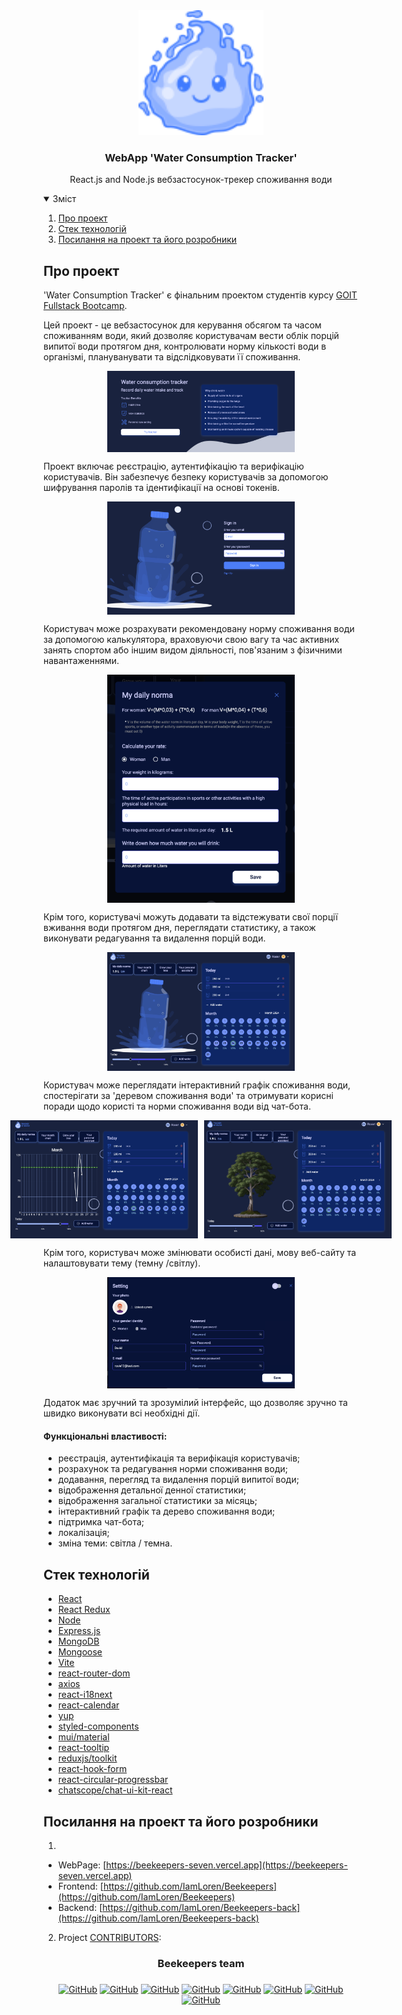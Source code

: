 <!-- PROJECT LOGO -->
<div align="center">
  <a href="https://beekeepers-seven.vercel.app">
    <img src="/public/Logo.svg" alt="Logo" width="200" height="200">
  </a>

  <h3 align="center">WebApp 'Water Consumption Tracker'</h3>

  <p align="center">
    React.js and Node.js вебзастосунок-трекер споживання води
</p>
</div>

<!-- TABLE OF CONTENTS -->
<details open="open">
  <summary>Зміст</summary>
  <ol>
    <li>
      <a href="#про-проект">Про проект</a>
   </li>
    <li>
       <a href="#стек-технологій">Стек технологій</a>
       </li>
   <li><a href="#посилання-на-проект-та-його-розробники">Посилання на проект та його розробники</a></li>
   </ol>
</details>

<!-- ABOUT THE PROJECT -->

## Про проект

'Water Consumption Tracker' є фінальним проектом студентів курсу
[GOIT](https://goit.global)
[Fullstack Bootcamp](https://goit.global/ua/courses/bootcamp/).

Цей проект - це вебзастосунок для керування обсягом та часом споживанням води,
який дозволяє користувачам вести облік порцій випитої води протягом дня,
контролювати норму кількості води в організмі, плануванувати та відслідковувати
її споживання.

<div style="display: flex; justify-content: center;">
<img src="src/assets/ReadmePhotos/WaterTrackerReadme1.webp" width="300" alt="Screenshot of project"/>
</div>

Проект включає реєстрацію, аутентифікацію та верифікацію користувачів. Він
забезпечує безпеку користувачів за допомогою шифрування паролів та ідентифікації
на основі токенів.

<div style="display: flex; justify-content: center;">
<img src="src/assets/ReadmePhotos/WaterTrackerReadme2.webp" width="300" alt="Screenshot of project"/>
</div>

Користувач може розрахувати рекомендовану норму споживання води за допомогою
калькулятора, враховуючи свою вагу та час активних занять спортом або іншим
видом діяльності, пов'язаним з фізичними навантаженнями.

<div style="display: flex; justify-content: center;">
<img src="src/assets/ReadmePhotos/WaterTrackerReadme3.webp" width="300" alt="Screenshot of project"/>
</div>

Крім того, користувачі можуть додавати та відстежувати свої порції вживання води
протягом дня, переглядати статистику, а також виконувати редагування та
видалення порцій води.

<div style="display: flex; justify-content: center;">
<img src="src/assets/ReadmePhotos/WaterTrackerReadme4.webp" width="300" alt="Screenshot of project"/>
</div>

Користувач може переглядати інтерактивний графік споживання води, спостерігати
за 'деревом споживання води' та отримувати корисні поради щодо користі та норми
споживання води від чат-бота.

<div style="display: flex; justify-content: center; gap: 10px;">
    <img src="src/assets/ReadmePhotos/WaterTrackerReadme5.webp" width="300" alt="Screenshot of project"/>
    <img src="src/assets/ReadmePhotos/WaterTrackerReadme6.webp" width="300" alt="Screenshot of project"/>
  </div>

Крім того, користувач може змінювати особисті дані, мову веб-сайту та
налаштовувати тему (темну /світлу).

<div style="display: flex; justify-content: center;">
<img src="src/assets/ReadmePhotos/WaterTrackerReadme7.webp" width="300" alt="Screenshot of project"/>
</div>

Додаток має зручний та зрозумілий інтерфейс, що дозволяє зручно та швидко
виконувати всі необхідні дії.

#### Функціональні властивості:

- реєстрація, аутентифікація та верифікація користувачів;
- розрахунок та редагування норми споживання води;
- додавання, перегляд та видалення порцій випитої води;
- відображення детальної денної статистики;
- відображення загальної статистики за місяць;
- інтерактивний графік та дерево споживання води;
- підтримка чат-бота;
- локалізація;
- зміна теми: світла / темна.

## Стек технологій

- [React](https://react.dev)
- [React Redux](https://react-redux.js.org)
- [Node](https://nodejs.org)
- [Express.js](https://expressjs.com)
- [MongoDB](https://www.mongodb.com)
- [Mongoose](https://mongoosejs.com/)
- [Vite](https://vitejs.dev)
- [react-router-dom](https://reactrouter.com)
- [axios](https://axios-http.com/)
- [react-i18next](https://react.i18next.com)
- [react-calendar](https://www.npmjs.com/package/react-calendar)
- [yup](https://www.npmjs.com/package/yup)
- [styled-components](https://styled-components.com)
- [mui/material](https://mui.com)
- [react-tooltip](https://react-tooltip.com)
- [reduxjs/toolkit](https://redux-toolkit.js.org)
- [react-hook-form](https://react-hook-form.com)
- [react-circular-progressbar](https://www.npmjs.com/package/react-circular-progressbar)
- [chatscope/chat-ui-kit-react](https://www.npmjs.com/package/@chatscope/chat-ui-kit-react)

<!--LINKS-->

## Посилання на проект та його розробники

1.

- WebPage:
  [https://beekeepers-seven.vercel.app](https://beekeepers-seven.vercel.app)
- Frontend:
  [https://github.com/IamLoren/Beekeepers](https://github.com/IamLoren/Beekeepers)
- Backend:
  [https://github.com/IamLoren/Beekeepers-back](https://github.com/IamLoren/Beekeepers-back)

2. Project
   [CONTRIBUTORS](https://github.com/IamLoren/Beekeepers/graphs/contributors):

### <h3 align="center">Beekeepers team<h3>

<span align="center">

<a align="center" href="https://github.com/IamLoren">![GitHub](https://img.shields.io/badge/-Iryna-05122A?style=flat&logo=github)</a>
<a align="center" href="https://github.com/Daryna8">![GitHub](https://img.shields.io/badge/-Daryna-05122A?style=flat&logo=github)</a>
<a align="center" href="https://github.com/VButenk0">![GitHub](https://img.shields.io/badge/-Vlad-05122A?style=flat&logo=github)</a>
<a align="center" href="https://github.com/MariiaZhk">![GitHub](https://img.shields.io/badge/-Mariia-05122A?style=flat&logo=github)</a>
<a align="center" href="https://github.com/Alyonka556">![GitHub](https://img.shields.io/badge/-Olena-05122A?style=flat&logo=github)</a>
<a align="center" href="https://github.com/Yeva-Kolesova">![GitHub](https://img.shields.io/badge/-Yeva-05122A?style=flat&logo=github)</a>
<a align="center" href="https://github.com/khrystyna-shekel">![GitHub](https://img.shields.io/badge/-Khrystyna-05122A?style=flat&logo=github)</a>
<a align="center" href="https://github.com/kkot04">![GitHub](https://img.shields.io/badge/-Kateryna-05122A?style=flat&logo=github)</a>

</span>
